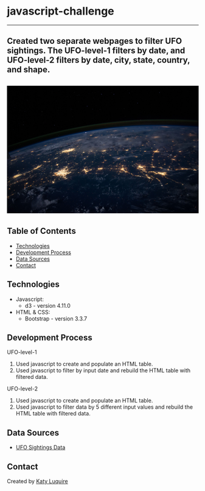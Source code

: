 # javascript-challenge
---
Created two separate webpages to filter UFO sightings. The UFO-level-1 filters by date, and UFO-level-2 filters by date, city, state, country, and shape. 
---
![Earth Image](https://github.com/CatherineLuquire/javascript-challenge/blob/master/UFO-level-2/static/images/nasa.jpg)
---
## Table of Contents

* [Technologies](#technologies)
* [Development Process](#development-process)
* [Data Sources](#data-sources)
* [Contact](#contact)

## Technologies
* Javascript:
    * d3 - version 4.11.0
* HTML & CSS:
    * Bootstrap - version 3.3.7
    
## Development Process
UFO-level-1
1. Used javascript to create and populate an HTML table.
2. Used javascript to filter by input date and rebuild the HTML table with filtered data.

UFO-level-2
1. Used javascript to create and populate an HTML table.
2. Used javascript to filter data by 5 different input values and rebuild the HTML table with filtered data.

## Data Sources
* [UFO Sightings Data](StarterCode/static/js/data.js)

## Contact
Created by [Katy Luquire](https://github.com/CatherineLuquire)

